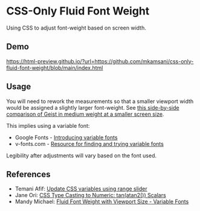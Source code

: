 # CSS-Only Fluid Font Weight

Using CSS to adjust font-weight based on screen width.

## Demo

https://html-preview.github.io/?url=https://github.com/mkamsani/css-only-fluid-font-weight/blob/main/index.html

## Usage

You will need to rework the measurements so that a smaller viewport width would be assigned a slightly larger font-weight.
See [this side-by-side comparison of Geist in medium weight at a smaller screen size](https://pimpmytype.com/font/geist/#:~:text=After,%20readable).

This implies using a variable font:

- Google Fonts - [Introducing variable fonts](https://fonts.google.com/knowledge/introducing_type/introducing_variable_fonts)
- v-fonts.com - [Resource for finding and trying variable fonts](https://v-fonts.com/)

Legibility after adjustments will vary based on the font used.

## References

- Temani Afif: [Update CSS variables using range slider](https://css-tip.com/css-variables-range-slider/)
- Jane Ori: [CSS Type Casting to Numeric: tan(atan2()) Scalars](https://dev.to/janeori/css-type-casting-to-numeric-tanatan2-scalars-582j)
- Mandy Michael: [Fluid Font Weight with Viewport Size - Variable Fonts](https://codepen.io/mandymichael/pen/oPoaEL)
